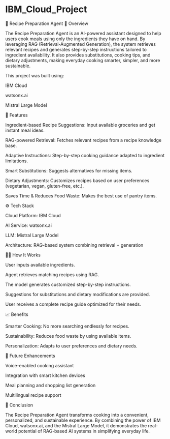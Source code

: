 # IBM_Cloud_Project

🍳 Recipe Preparation Agent
📌 Overview

The Recipe Preparation Agent is an AI-powered assistant designed to help users cook meals using only the ingredients they have on hand. By leveraging RAG (Retrieval-Augmented Generation), the system retrieves relevant recipes and generates step-by-step instructions tailored to ingredient availability. It also provides substitutions, cooking tips, and dietary adjustments, making everyday cooking smarter, simpler, and more sustainable.

This project was built using:

IBM Cloud

watsonx.ai

Mistral Large Model

🚀 Features

Ingredient-based Recipe Suggestions: Input available groceries and get instant meal ideas.

RAG-powered Retrieval: Fetches relevant recipes from a recipe knowledge base.

Adaptive Instructions: Step-by-step cooking guidance adapted to ingredient limitations.

Smart Substitutions: Suggests alternatives for missing items.

Dietary Adjustments: Customizes recipes based on user preferences (vegetarian, vegan, gluten-free, etc.).

Saves Time & Reduces Food Waste: Makes the best use of pantry items.

⚙️ Tech Stack

Cloud Platform: IBM Cloud

AI Service: watsonx.ai

LLM: Mistral Large Model

Architecture: RAG-based system combining retrieval + generation

🧑‍🍳 How It Works

User inputs available ingredients.

Agent retrieves matching recipes using RAG.

The model generates customized step-by-step instructions.

Suggestions for substitutions and dietary modifications are provided.

User receives a complete recipe guide optimized for their needs.

📈 Benefits

Smarter Cooking: No more searching endlessly for recipes.

Sustainability: Reduces food waste by using available items.

Personalization: Adapts to user preferences and dietary needs.

🔮 Future Enhancements

Voice-enabled cooking assistant

Integration with smart kitchen devices

Meal planning and shopping list generation

Multilingual recipe support

📜 Conclusion

The Recipe Preparation Agent transforms cooking into a convenient, personalized, and sustainable experience. By combining the power of IBM Cloud, watsonx.ai, and the Mistral Large Model, it demonstrates the real-world potential of RAG-based AI systems in simplifying everyday life.
